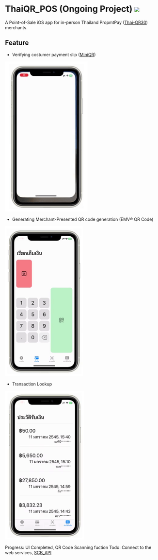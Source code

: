 # ThaiQR_POS (Ongoing Project) ![](https://geps.dev/progress/30)
A Point-of-Sale iOS app for in-person Thailand PropmtPay ([Thai-QR30](https://www.bot.or.th/Thai/PaymentSystems/StandardPS/Documents/ThaiQRCode_Payment_Standard.pdf)) merchants.

## Feature
- Verifying costumer payment slip ([MiniQR](https://developer.scb/assets/documents/documentation/qr-payment/extracting-data-from-mini-qr.pdf))

![](./Animations/mock-1.gif)
- Generating Merchant-Presented QR code generation (EMV® QR Code)

![](./Animations/mock-2.gif)
- Transaction Lookup

![](Animations/mock-3.gif)

Progress: UI Completed, QR Code Scanning fuction
Todo: Connect to the web services, [SCB_API](https://developer.scb/#/home)
